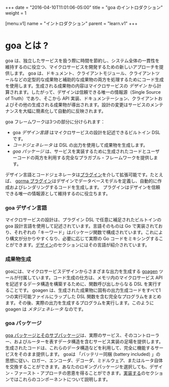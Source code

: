 +++
date = "2016-04-10T11:01:06-05:00" 
title = "goa のイントロダクション"
weight = 1

[menu.v1]
name = "イントロダクション"
parent = "learn.v1"
+++

# goa とは ?

goa は、独立したサービスを扱う際に時間を節約し、システム全体の一貫性を維持するのに役立つ、マイクロサービスを開発するための新しいアプローチを提供します。 goa は、ドキュメント、クライアントモジュール、クライアントツールなどの定型的な成果物と補助的な成果物の両方を処理するためにコード生成を使用します。生成される成果物の内容はマイクロサービスの *デザイン* から計算されます。したがって、デザインは信頼できる唯一の情報源（Single Source of Truth）であり、そこから API 実装、ドキュメンテーション、クライアントおよびその他の生成される成果物が導出されます。設計の変更はサービスのメンテナンスを大幅に簡素化して自動的に反映されます。

goa フレームワークは3つの部分に分けられます：

* goa *デザイン言語* はマイクロサービスの設計を記述できるビルトイン DSL です。
* *コードジェネレータ* は DSL の出力を使用して成果物を生成します。
* *goa パッケージ* は、サービスを実装するために生成されたコードとユーザーコードの両方を利用する完全なプラガブル・フレームワークを提供します。

デザイン言語とコードジェネレータは[プラグイン](/v1/extend/)を介して拡張可能です。たとえば、 [gorma プラグイン](/v1/extend/gorma/)はデザインでデータベースモデルを定義し、自動的に作成およびレンダリングするコードを生成します。 プラグインはデザインを信頼できる唯一の情報源として維持するのに役立ちます。

### goa デザイン言語

マイクロサービスの設計は、プラグイン DSL で任意に補足されたビルトインの goa 設計言語を使用して記述されています。言語そのものは Go で実装されており、それぞれの「キーワード」はパッケージ関数で構成されています。これにより構文が分かりやすくなり、必要に応じて実際の Go コードをミキシングすることができます。[デザイン](/v1/design/)のセクションにはその言語が紹介されています。

### 成果物生成

goaには、マイクロサービスデザインからさまざまな出力を生成する [goagen](/v1/implement/goagen/) ツールが付属しています。コード生成の仕方は、メモリ内のマイクロサービス API を記述するデータ構造を構築するために、関数呼び出しからなる DSL を実行することです。 goagen は、生成された成果物に固有の出力生成コードをすべて1つの実行可能ファイルにラップした DSL 関数を含む完全なプログラムをまとめます。その後、実際の出力を生成するプログラムを実行します。このように goagen は *メタジェネレータ* なのです。

### goa パッケージ

[goa パッケージとそのサブパッケージ](/v1/reference/)は、実際のサービス、そのコントローラー、およびルーターを表すデータ構造を含むサービス実装の足場を提供します。生成されたコードは、これらのデータ構造などを利用して、完全に機能するサービスをそのまま提供します。 goaは 「バッテリー同梱 (battery included) 」の思想に従い、ロガー、エンコーダ、デコーダ、ミドルウェア、またはルータ自体を交換することができます。あなたのロギングパッケージを選択しても、デザイン・ファースト・アプローチの恩恵を得ることができます。[実装する](/v1/implement/)のセクションではこれらのコンポーネントについて説明します。
